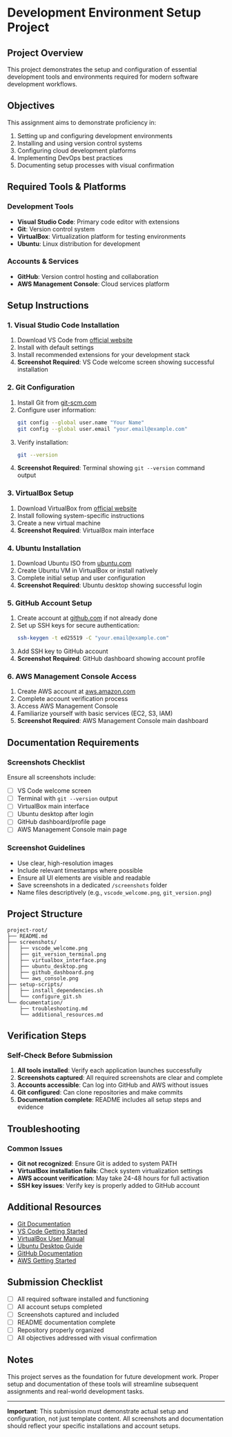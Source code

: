 # Development Environment Setup Project

## Project Overview
This project demonstrates the setup and configuration of essential development tools and environments required for modern software development workflows.

## Objectives
This assignment aims to demonstrate proficiency in:
1. Setting up and configuring development environments
2. Installing and using version control systems
3. Configuring cloud development platforms
4. Implementing DevOps best practices
5. Documenting setup processes with visual confirmation

## Required Tools & Platforms

### Development Tools
- **Visual Studio Code**: Primary code editor with extensions
- **Git**: Version control system
- **VirtualBox**: Virtualization platform for testing environments
- **Ubuntu**: Linux distribution for development

### Accounts & Services
- **GitHub**: Version control hosting and collaboration
- **AWS Management Console**: Cloud services platform

## Setup Instructions

### 1. Visual Studio Code Installation
1. Download VS Code from [official website](https://code.visualstudio.com/)
2. Install with default settings
3. Install recommended extensions for your development stack
4. **Screenshot Required**: VS Code welcome screen showing successful installation

### 2. Git Configuration
1. Install Git from [git-scm.com](https://git-scm.com/)
2. Configure user information:
   ```bash
   git config --global user.name "Your Name"
   git config --global user.email "your.email@example.com"
   ```
3. Verify installation:
   ```bash
   git --version
   ```
4. **Screenshot Required**: Terminal showing `git --version` command output

### 3. VirtualBox Setup
1. Download VirtualBox from [official website](https://www.virtualbox.org/)
2. Install following system-specific instructions
3. Create a new virtual machine
4. **Screenshot Required**: VirtualBox main interface

### 4. Ubuntu Installation
1. Download Ubuntu ISO from [ubuntu.com](https://ubuntu.com/)
2. Create Ubuntu VM in VirtualBox or install natively
3. Complete initial setup and user configuration
4. **Screenshot Required**: Ubuntu desktop showing successful login

### 5. GitHub Account Setup
1. Create account at [github.com](https://github.com/) if not already done
2. Set up SSH keys for secure authentication:
   ```bash
   ssh-keygen -t ed25519 -C "your.email@example.com"
   ```
3. Add SSH key to GitHub account
4. **Screenshot Required**: GitHub dashboard showing account profile

### 6. AWS Management Console Access
1. Create AWS account at [aws.amazon.com](https://aws.amazon.com/)
2. Complete account verification process
3. Access AWS Management Console
4. Familiarize yourself with basic services (EC2, S3, IAM)
5. **Screenshot Required**: AWS Management Console main dashboard

## Documentation Requirements

### Screenshots Checklist
Ensure all screenshots include:
- [ ] VS Code welcome screen
- [ ] Terminal with `git --version` output
- [ ] VirtualBox main interface
- [ ] Ubuntu desktop after login
- [ ] GitHub dashboard/profile page
- [ ] AWS Management Console main page

### Screenshot Guidelines
- Use clear, high-resolution images
- Include relevant timestamps where possible
- Ensure all UI elements are visible and readable
- Save screenshots in a dedicated `/screenshots` folder
- Name files descriptively (e.g., `vscode_welcome.png`, `git_version.png`)

## Project Structure
```
project-root/
├── README.md
├── screenshots/
│   ├── vscode_welcome.png
│   ├── git_version_terminal.png
│   ├── virtualbox_interface.png
│   ├── ubuntu_desktop.png
│   ├── github_dashboard.png
│   └── aws_console.png
├── setup-scripts/
│   ├── install_dependencies.sh
│   └── configure_git.sh
└── documentation/
    ├── troubleshooting.md
    └── additional_resources.md
```

## Verification Steps

### Self-Check Before Submission
1. **All tools installed**: Verify each application launches successfully
2. **Screenshots captured**: All required screenshots are clear and complete
3. **Accounts accessible**: Can log into GitHub and AWS without issues
4. **Git configured**: Can clone repositories and make commits
5. **Documentation complete**: README includes all setup steps and evidence

## Troubleshooting

### Common Issues
- **Git not recognized**: Ensure Git is added to system PATH
- **VirtualBox installation fails**: Check system virtualization settings
- **AWS account verification**: May take 24-48 hours for full activation
- **SSH key issues**: Verify key is properly added to GitHub account

## Additional Resources
- [Git Documentation](https://git-scm.com/doc)
- [VS Code Getting Started](https://code.visualstudio.com/docs)
- [VirtualBox User Manual](https://www.virtualbox.org/manual/)
- [Ubuntu Desktop Guide](https://help.ubuntu.com/stable/ubuntu-help/)
- [GitHub Documentation](https://docs.github.com/)
- [AWS Getting Started](https://aws.amazon.com/getting-started/)

## Submission Checklist
- [ ] All required software installed and functioning
- [ ] All account setups completed
- [ ] Screenshots captured and included
- [ ] README documentation complete
- [ ] Repository properly organized
- [ ] All objectives addressed with visual confirmation

## Notes
This project serves as the foundation for future development work. Proper setup and documentation of these tools will streamline subsequent assignments and real-world development tasks.

---

**Important**: This submission must demonstrate actual setup and configuration, not just template content. All screenshots and documentation should reflect your specific installations and account setups.
